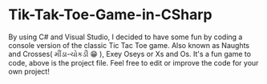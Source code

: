 # Tik-Tak-Toe-Game-in-CSharp
By using C# and Visual Studio, I decided to have some fun by coding a console version of the classic Tic Tac Toe game. Also known as Naughts and Crosses( મીંડા-ચોકડી 😁 ), Exey Oseys or Xs and Os. It's a fun game to code, above is the project file. Feel free to edit or improve the code for your own project! 
